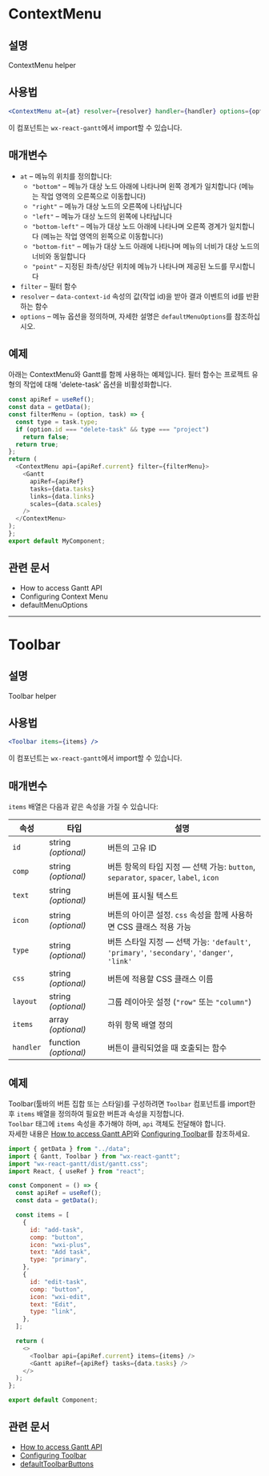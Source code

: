 # ContextMenu

## 설명  
ContextMenu helper

## 사용법  
```jsx
<ContextMenu at={at} resolver={resolver} handler={handler} options={options} filter={filter}/>
```  
이 컴포넌트는 `wx-react-gantt`에서 import할 수 있습니다.

## 매개변수  
- `at` – 메뉴의 위치를 정의합니다:  
  - `"bottom"` – 메뉴가 대상 노드 아래에 나타나며 왼쪽 경계가 일치합니다 (메뉴는 작업 영역의 오른쪽으로 이동합니다)  
  - `"right"` – 메뉴가 대상 노드의 오른쪽에 나타납니다  
  - `"left"` – 메뉴가 대상 노드의 왼쪽에 나타납니다  
  - `"bottom-left"` – 메뉴가 대상 노드 아래에 나타나며 오른쪽 경계가 일치합니다 (메뉴는 작업 영역의 왼쪽으로 이동합니다)  
  - `"bottom-fit"` – 메뉴가 대상 노드 아래에 나타나며 메뉴의 너비가 대상 노드의 너비와 동일합니다  
  - `"point"` – 지정된 좌측/상단 위치에 메뉴가 나타나며 제공된 노드를 무시합니다  
- `filter` – 필터 함수  
- `resolver` – `data-context-id` 속성의 값(작업 id)을 받아 결과 이벤트의 id를 반환하는 함수  
- `options` – 메뉴 옵션을 정의하며, 자세한 설명은 `defaultMenuOptions`를 참조하십시오.

## 예제  
아래는 ContextMenu와 Gantt를 함께 사용하는 예제입니다. 필터 함수는 프로젝트 유형의 작업에 대해 'delete-task' 옵션을 비활성화합니다.  

```javascript
const apiRef = useRef();
const data = getData();
const filterMenu = (option, task) => {
  const type = task.type;
  if (option.id === "delete-task" && type === "project")
    return false;
  return true;
};
return (
  <ContextMenu api={apiRef.current} filter={filterMenu}>
    <Gantt
      apiRef={apiRef}
      tasks={data.tasks}
      links={data.links}
      scales={data.scales}
    />
  </ContextMenu>
);
};
export default MyComponent;
```

## 관련 문서  
- How to access Gantt API  
- Configuring Context Menu  
- defaultMenuOptions  


---
# Toolbar

## 설명  
Toolbar helper

## 사용법  
```jsx
<Toolbar items={items} />
```  
이 컴포넌트는 `wx-react-gantt`에서 import할 수 있습니다.

## 매개변수  
`items` 배열은 다음과 같은 속성을 가질 수 있습니다:

| 속성        | 타입                    | 설명                                                                               |
| --------- | --------------------- | -------------------------------------------------------------------------------- |
| `id`      | string *(optional)*   | 버튼의 고유 ID                                                                        |
| `comp`    | string *(optional)*   | 버튼 항목의 타입 지정 — 선택 가능: `button`, `separator`, `spacer`, `label`, `icon`           |
| `text`    | string *(optional)*   | 버튼에 표시될 텍스트                                                                      |
| `icon`    | string *(optional)*   | 버튼의 아이콘 설정. `css` 속성을 함께 사용하면 CSS 클래스 적용 가능                                      |
| `type`    | string *(optional)*   | 버튼 스타일 지정 — 선택 가능: `'default'`, `'primary'`, `'secondary'`, `'danger'`, `'link'` |
| `css`     | string *(optional)*   | 버튼에 적용할 CSS 클래스 이름                                                               |
| `layout`  | string *(optional)*   | 그룹 레이아웃 설정 (`"row"` 또는 `"column"`)                                               |
| `items`   | array *(optional)*    | 하위 항목 배열 정의                                                                      |
| `handler` | function *(optional)* | 버튼이 클릭되었을 때 호출되는 함수                                                              |

## 예제  
Toolbar(툴바의 버튼 집합 또는 스타일)를 구성하려면 `Toolbar` 컴포넌트를 import한 후 `items` 배열을 정의하여 필요한 버튼과 속성을 지정합니다.  
`Toolbar` 태그에 `items` 속성을 추가해야 하며, `api` 객체도 전달해야 합니다.  
자세한 내용은 [How to access Gantt API](https://docs.svar.dev/react/gantt/api/how_to_access_api)와 [Configuring Toolbar](https://docs.svar.dev/react/gantt/guides/configuration/toolbar)를 참조하세요.

```javascript
import { getData } from "../data";
import { Gantt, Toolbar } from "wx-react-gantt";
import "wx-react-gantt/dist/gantt.css";
import React, { useRef } from "react";

const Component = () => {
  const apiRef = useRef();
  const data = getData();

  const items = [
    {
      id: "add-task",
      comp: "button",
      icon: "wxi-plus",
      text: "Add task",
      type: "primary",
    },
    {
      id: "edit-task",
      comp: "button",
      icon: "wxi-edit",
      text: "Edit",
      type: "link",
    },
  ];

  return (
    <>
      <Toolbar api={apiRef.current} items={items} />
      <Gantt apiRef={apiRef} tasks={data.tasks} />
    </>
  );
};

export default Component;
```

## 관련 문서  
- [How to access Gantt API](https://docs.svar.dev/react/gantt/api/how_to_access_api)  
- [Configuring Toolbar](https://docs.svar.dev/react/gantt/guides/configuration/toolbar)  
- [defaultToolbarButtons](https://docs.svar.dev/react/gantt/helpers/defaultToolbarButtons)  
